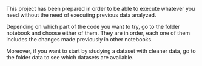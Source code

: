 This project has been prepared in order to be able to execute whatever you need without the need of executing previous data analyzed. 

Depending on which part of the code you want to try, go to the folder notebook and choose either of them. 
They are in order, each one of them includes the changes made previously in other notebooks. 

Moreover, if you want to start by studying a dataset with cleaner data, go to the folder data to see which datasets are available.
